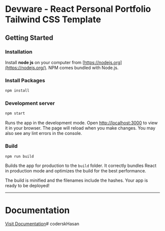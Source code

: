 # Devware - React Personal Portfolio Tailwind CSS Template

## ****Getting Started****

### **Installation**

Install **node js** on your computer from [https://nodejs.org](https://nodejs.org/). NPM comes bundled with Node.js.

### **Install Packages**

```bash
npm install
```

### **Development server**

```bash
npm start
```

Runs the app in the development mode.
Open [http://localhost:3000](http://localhost:3000) to view it in your browser. The page will reload when you make changes. You may also see any lint errors in the console.

### **Build**

```bash
npm run build
```

Builds the app for production to the `build` folder. It correctly bundles React in production mode and optimizes the build for the best performance.

The build is minified and the filenames include the hashes. Your app is ready to be deployed!

---

# **Documentation**
[Visit Documentation](https://coderkhalid.notion.site/e312a68e3366421280ad482b66c2e4f5)#   c o d e r s k H a s a n  
 